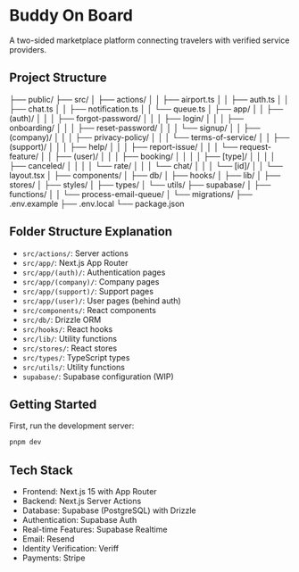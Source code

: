 # Buddy On Board

A two-sided marketplace platform connecting travelers with verified service providers.

## Project Structure

├── public/
├── src/
│ ├── actions/
│ │ ├── airport.ts
│ │ ├── auth.ts
│ │ ├── chat.ts
│ │ ├── notification.ts
│ │ └── queue.ts
│ ├── app/
│ │ ├── (auth)/ 
│ │ │ ├── forgot-password/
│ │ │ ├── login/
│ │ │ ├── onboarding/
│ │ │ ├── reset-password/
│ │ │ └── signup/
│ │ ├── (company)/
│ │ │ ├── privacy-policy/
│ │ │ └── terms-of-service/
│ │ ├── (support)/
│ │ │ ├── help/
│ │ │ ├── report-issue/
│ │ │ └── request-feature/
│ │ ├── (user)/
│ │ │ ├── booking/
│ │ │ │ ├── [type]/
│ │ │ │ ├── canceled/
│ │ │ │ └── rate/
│ │ │ └── chat/
│ │ │ └── [id]/
│ │ └── layout.tsx
│ ├── components/
│ ├── db/
│ ├── hooks/
│ ├── lib/
│ ├── stores/
│ ├── styles/
│ ├── types/
│ └── utils/
├── supabase/
│ ├── functions/
│ │ └── process-email-queue/
│ └── migrations/
├── .env.example
├── .env.local
└── package.json

## Folder Structure Explanation

- `src/actions/`: Server actions
- `src/app/`: Next.js App Router
- `src/app/(auth)/`: Authentication pages
- `src/app/(company)/`: Company pages
- `src/app/(support)/`: Support pages
- `src/app/(user)/`: User pages (behind auth)
- `src/components/`: React components
- `src/db/`: Drizzle ORM
- `src/hooks/`: React hooks
- `src/lib/`: Utility functions
- `src/stores/`: React stores
- `src/types/`: TypeScript types
- `src/utils/`: Utility functions
- `supabase/`: Supabase configuration (WIP)

## Getting Started

First, run the development server:

```bash
pnpm dev
```

## Tech Stack

- Frontend: Next.js 15 with App Router
- Backend: Next.js Server Actions
- Database: Supabase (PostgreSQL) with Drizzle
- Authentication: Supabase Auth
- Real-time Features: Supabase Realtime
- Email: Resend
- Identity Verification: Veriff
- Payments: Stripe